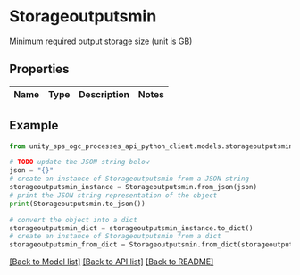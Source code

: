 # Storageoutputsmin

Minimum required output storage size (unit is GB)

## Properties

Name | Type | Description | Notes
------------ | ------------- | ------------- | -------------

## Example

```python
from unity_sps_ogc_processes_api_python_client.models.storageoutputsmin import Storageoutputsmin

# TODO update the JSON string below
json = "{}"
# create an instance of Storageoutputsmin from a JSON string
storageoutputsmin_instance = Storageoutputsmin.from_json(json)
# print the JSON string representation of the object
print(Storageoutputsmin.to_json())

# convert the object into a dict
storageoutputsmin_dict = storageoutputsmin_instance.to_dict()
# create an instance of Storageoutputsmin from a dict
storageoutputsmin_from_dict = Storageoutputsmin.from_dict(storageoutputsmin_dict)
```
[[Back to Model list]](../README.md#documentation-for-models) [[Back to API list]](../README.md#documentation-for-api-endpoints) [[Back to README]](../README.md)
